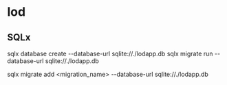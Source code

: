 # lod

## SQLx
sqlx database create --database-url sqlite://./lodapp.db
sqlx migrate run --database-url sqlite://./lodapp.db

sqlx migrate add <migration_name> --database-url sqlite://./lodapp.db
